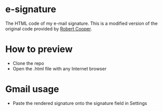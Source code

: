 # e-signature
The HTML code of my e-mail signature. This is a modified version of the original code provided by [Robert Cooper](https://github.com/robertcoopercode).

# How to preview
* Clone the repo
* Open the .html file with any Internet browser

# Gmail usage
* Paste the rendered signature onto the signature field in Settings
